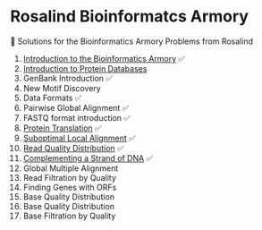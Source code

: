 # Rosalind Bioinformatcs Armory
:rocket: Solutions for the Bioinformatics Armory Problems from Rosalind

1. [Introduction to the Bioinformatics Armory](solutions/ini.py) :white_check_mark:
1. [Introduction to Protein Databases](solutions/dbpr.py)
1. GenBank Introduction :white_check_mark:
1. New Motif Discovery
1. Data Formats :white_check_mark:
1. Pairwise Global Alignment :white_check_mark:
1. FASTQ format introduction :white_check_mark:
1. [Protein Translation](solutions/ptra.py) :white_check_mark:
1. [Suboptimal Local Alignment](solutions/subo.py) :white_check_mark:
1. [Read Quality Distribution](solutions/phre.py) :white_check_mark:
1. [Complementing a Strand of DNA](solutions/rvco.py) :white_check_mark:
1. Global Multiple Alignment
1. Read Filtration by Quality
1. Finding Genes with ORFs
1. Base Quality Distribution
1. Base Quality Distribution
1. Base Filtration by Quality

